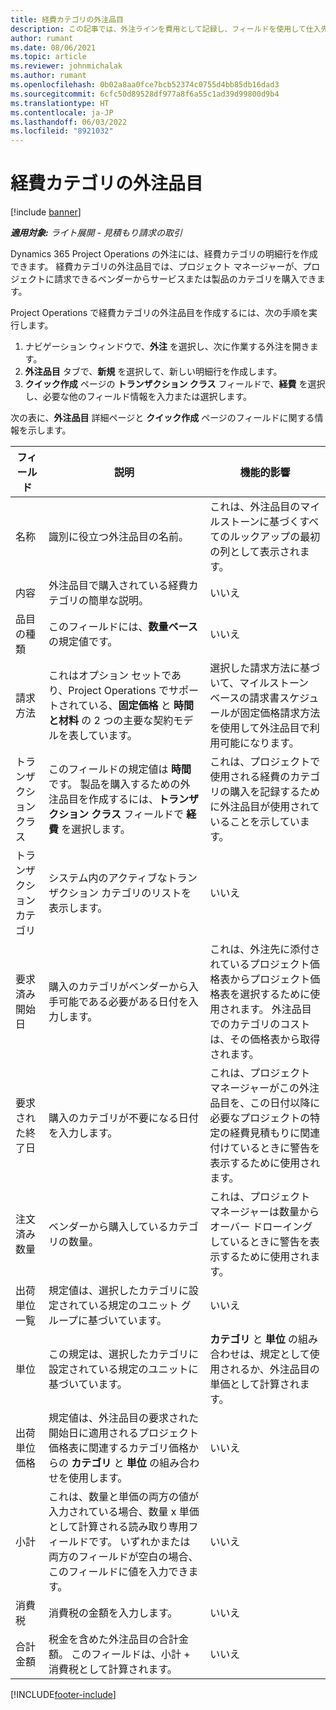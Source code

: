 ```yaml
---
title: 経費カテゴリの外注品目
description: この記事では、外注ラインを費用として記録し、フィールドを使用して仕入先からの時間の購入を記録する方法について説明します。
author: rumant
ms.date: 08/06/2021
ms.topic: article
ms.reviewer: johnmichalak
ms.author: rumant
ms.openlocfilehash: 0b02a8aa0fce7bcb52374c0755d4bb85db16dad3
ms.sourcegitcommit: 6cfc50d89528df977a8f6a55c1ad39d99800d9b4
ms.translationtype: HT
ms.contentlocale: ja-JP
ms.lasthandoff: 06/03/2022
ms.locfileid: "8921032"
---
```

#  <a name="subcontract-lines-for-expense-categories"></a>経費カテゴリの外注品目

[!include [banner](../../includes/dataverse-preview.md)]

_**適用対象:** ライト展開 - 見積もり請求の取引_

Dynamics 365 Project Operations の外注には、経費カテゴリの明細行を作成できます。 経費カテゴリの外注品目では、プロジェクト マネージャーが、プロジェクトに請求できるベンダーからサービスまたは製品のカテゴリを購入できます。

Project Operations で経費カテゴリの外注品目を作成するには、次の手順を実行します。

1. ナビゲーション ウィンドウで、**外注** を選択し、次に作業する外注を開きます。
2. **外注品目** タブで、**新規** を選択して、新しい明細行を作成します。
3. **クイック作成** ページの **トランザクション クラス** フィールドで、**経費** を選択し、必要な他のフィールド情報を入力または選択します。

次の表に、**外注品目** 詳細ページと **クイック作成** ページのフィールドに関する情報を示します。

| **フィールド** | **説明** | **機能的影響** |
| --- | --- | --- |
| 名称 | 識別に役立つ外注品目の名前。 | これは、外注品目のマイルストーンに基づくすべてのルックアップの最初の列として表示されます。 |
| 内容 | 外注品目で購入されている経費カテゴリの簡単な説明。 | いいえ​​ |
|品目の種類 | このフィールドには、**数量ベース** の規定値です。 |いいえ​​ |
| 請求方法 | これはオプション セットであり、Project Operations でサポートされている、**固定価格** と **時間と材料** の 2 つの主要な契約モデルを表しています。 | 選択した請求方法に基づいて、マイルストーン ベースの請求書スケジュールが固定価格請求方法を使用して外注品目で利用可能になります。 |
| トランザクション クラス | このフィールドの規定値は **時間** です。 製品を購入するための外注品目を作成するには、**トランザクション クラス** フィールドで **経費** を選択します。  | これは、プロジェクトで使用される経費のカテゴリの購入を記録するために外注品目が使用されていることを示しています。 |
| トランザクション カテゴリ | システム内のアクティブなトランザクション カテゴリのリストを表示します。 |いいえ​​ |
| 要求済み開始日 | 購入のカテゴリがベンダーから入手可能である必要がある日付を入力します。 | これは、外注先に添付されているプロジェクト価格表からプロジェクト価格表を選択するために使用されます。 外注品目でのカテゴリのコストは、その価格表から取得されます。 |
| 要求された終了日 | 購入のカテゴリが不要になる日付を入力します。 | これは、プロジェクト マネージャーがこの外注品目を、この日付以降に必要なプロジェクトの特定の経費見積もりに関連付けているときに警告を表示するために使用されます。 |
| 注文済み数量 | ベンダーから購入しているカテゴリの数量。 | これは、プロジェクト マネージャーは数量からオーバー ドローイングしているときに警告を表示するために使用されます。|
| 出荷単位一覧  | 規定値は、選択したカテゴリに設定されている規定のユニット グループに基づいています。 |いいえ​​ |
| 単位 | この規定は、選択したカテゴリに設定されている規定のユニットに基づいています。  | **カテゴリ** と **単位** の組み合わせは、規定として使用されるか、外注品目の単価として計算されます。  |
| 出荷単位価格 | 規定値は、外注品目の要求された開始日に適用されるプロジェクト価格表に関連するカテゴリ価格からの **カテゴリ** と **単位** の組み合わせを使用します。 |いいえ​​ |
| 小計 | これは、数量と単価の両方の値が入力されている場合、数量 x 単価として計算される読み取り専用フィールドです。 いずれかまたは両方のフィールドが空白の場合、このフィールドに値を入力できます。 |いいえ​​ |
| 消費税 | 消費税の金額を入力します。 |いいえ​​ |
| 合計金額 | 税金を含めた外注品目の合計金額。 このフィールドは、小計 + 消費税として計算されます。 |いいえ​​ |


[!INCLUDE[footer-include](../../includes/footer-banner.md)]
